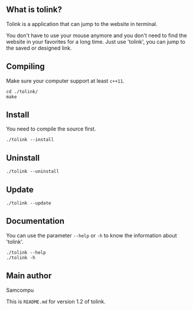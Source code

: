 ## What is tolink?

Tolink is a application that can jump to the website in terminal.

You don't have to use your mouse anymore and you don't need to find the website in your favorites for a long time. Just use 'tolink', you can jump to the saved or designed link.

## Compiling

Make sure your computer support at least `c++11`.

```
cd ./tolink/
make
```

## Install

You need to compile the source first.

```
./tolink --install
```

## Uninstall

```
./tolink --uninstall
```

## Update

```
./tolink --update
```

## Documentation

You can use the parameter `--help` or `-h` to know the information about 'tolink'.

```
./tolink --help
./tolink -h
```

## Main author

Samcompu

This is `README.md` for version 1.2 of tolink.
